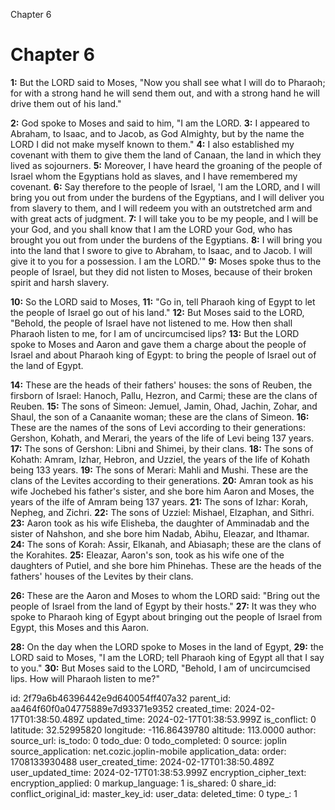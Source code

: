Chapter 6

# Chapter 6

**1:** But the LORD said to Moses, "Now you shall see what I will do to Pharaoh; for with a strong hand he will send them out, and with a strong hand he will drive them out of his land."

**2:** God spoke to Moses and said to him, "I am the LORD.
**3:** I appeared to Abraham, to Isaac, and to Jacob, as God Almighty, but by the name the LORD I did not make myself known to them."
**4:** I also established my covenant with them to give them the land of Canaan, the land in which they lived as sojourners.
**5:** Moreover, I have heard the groaning of the people of Israel whom the Egyptians hold as slaves, and I have remembered my covenant.
**6:** Say therefore to the people of Israel, 'I am the LORD, and I will bring you out from under the burdens of the Egyptians, and I will deliver you from slavery to them, and I will redeem you with an outstretched arm and with great acts of judgment.
**7:** I will take you to be my people, and I will be your God, and you shall know that I am the LORD your God, who has brought you out from under the burdens of the Egyptians.
**8:** I will bring you into the land that I swore to give to Abraham, to Isaac, and to Jacob. I will give it to you for a possession. I am the LORD.'"
**9:** Moses spoke thus to the people of Israel, but they did not listen to Moses, because of their broken spirit and harsh slavery.

**10:** So the LORD said to Moses,
**11:** "Go in, tell Pharaoh king of Egypt to let the people of Israel go out of his land."
**12:** But Moses said to the LORD, "Behold, the people of Israel have not listened to me. How then shall Pharaoh listen to me, for I am of uncircumcised lips?
**13:** But the LORD spoke to Moses and Aaron and gave them a charge about the people of Israel and about Pharaoh king of Egypt: to bring the people of Israel out of the land of Egypt.

**14:** These are the heads of their fathers' houses: the sons of Reuben, the firsborn of Israel: Hanoch, Pallu, Hezron, and Carmi; these are the clans of Reuben.
**15:** The sons of Simeon: Jemuel, Jamin, Ohad, Jachin, Zohar, and Shaul, the son of a Canaanite woman; these are the clans of Simeon.
**16:** These are the names of the sons of Levi according to their generations: Gershon, Kohath, and Merari, the years of the life of Levi being 137 years.
**17:** The sons of Gershon: Libni and Shimei, by their clans.
**18:** The sons of Kohath: Amram, Izhar, Hebron, and Uzziel, the years of the life of Kohath being 133 years.
**19:** The sons of Merari: Mahli and Mushi. These are the clans of the Levites according to their generations.
**20:** Amran took as his wife Jochebed his father's sister, and she bore him Aaron and Moses, the years of the ilfe of Amram being 137 years.
**21:** The sons of Izhar: Korah, Nepheg, and Zichri.
**22:** The sons of Uzziel: Mishael, Elzaphan, and Sithri.
**23:** Aaron took as his wife Elisheba, the daughter of Amminadab and the sister of Nahshon, and she bore him Nadab, Abihu, Eleazar, and Ithamar.
**24:** The sons of Korah: Assir, Elkanah, and Abiasaph; these are the clans of the Korahites.
**25:** Eleazar, Aaron's son, took as his wife one of the daughters of Putiel, and she bore him Phinehas. These are the heads of the fathers' houses of the Levites by their clans.

**26:** These are the Aaron and Moses to whom the LORD said: "Bring out the people of Israel from the land of Egypt by their hosts."
**27:** It was they who spoke to Pharaoh king of Egypt about bringing out the people of Israel from Egypt, this Moses and this Aaron.

**28:** On the day when the LORD spoke to Moses in the land of Egypt,
**29:** the LORD said to Moses, "I am the LORD; tell Pharaoh king of Egypt all that I say to you."
**30:** But Moses said to the LORD, "Behold, I am of uncircumcised lips. How will Pharaoh listen to me?"


id: 2f79a6b46396442e9d640054ff407a32
parent_id: aa464f60f0a04775889e7d93371e9352
created_time: 2024-02-17T01:38:50.489Z
updated_time: 2024-02-17T01:38:53.999Z
is_conflict: 0
latitude: 32.52995820
longitude: -116.86439780
altitude: 113.0000
author: 
source_url: 
is_todo: 0
todo_due: 0
todo_completed: 0
source: joplin
source_application: net.cozic.joplin-mobile
application_data: 
order: 1708133930488
user_created_time: 2024-02-17T01:38:50.489Z
user_updated_time: 2024-02-17T01:38:53.999Z
encryption_cipher_text: 
encryption_applied: 0
markup_language: 1
is_shared: 0
share_id: 
conflict_original_id: 
master_key_id: 
user_data: 
deleted_time: 0
type_: 1